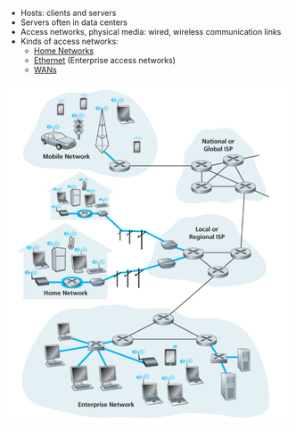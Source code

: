 - Hosts: clients and servers
- Servers often in data centers
- Access networks, physical media: wired, wireless communication links
- Kinds of access networks:
	- [Home Networks](Home%20Networks.md)
	- [Ethernet](OSI%20layers/Link%20layer/Ethernet/Ethernet.md) (Enterprise access networks)
	- [WANs](WANs.md)

![Network edge](img/network-edge.png)
